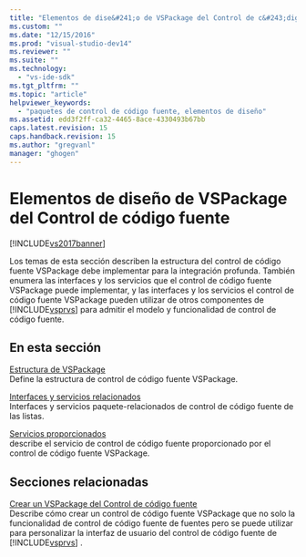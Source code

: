 ```yaml
---
title: "Elementos de dise&#241;o de VSPackage del Control de c&#243;digo fuente | Microsoft Docs"
ms.custom: ""
ms.date: "12/15/2016"
ms.prod: "visual-studio-dev14"
ms.reviewer: ""
ms.suite: ""
ms.technology: 
  - "vs-ide-sdk"
ms.tgt_pltfrm: ""
ms.topic: "article"
helpviewer_keywords: 
  - "paquetes de control de código fuente, elementos de diseño"
ms.assetid: edd3f2ff-ca32-4465-8ace-4330493b67bb
caps.latest.revision: 15
caps.handback.revision: 15
ms.author: "gregvanl"
manager: "ghogen"
---
```

# Elementos de dise&#241;o de VSPackage del Control de c&#243;digo fuente
[!INCLUDE[vs2017banner](../../code-quality/includes/vs2017banner.md)]

Los temas de esta sección describen la estructura del control de código fuente VSPackage debe implementar para la integración profunda.  También enumera las interfaces y los servicios que el control de código fuente VSPackage puede implementar, y las interfaces y los servicios el control de código fuente VSPackage pueden utilizar de otros componentes de [!INCLUDE[vsprvs](../../code-quality/includes/vsprvs_md.md)] para admitir el modelo y funcionalidad de control de código fuente.  
  
## En esta sección  
 [Estructura de VSPackage](../../extensibility/internals/vspackage-structure-source-control-vspackage.md)  
 Define la estructura de control de código fuente VSPackage.  
  
 [Interfaces y servicios relacionados](../../extensibility/internals/related-services-and-interfaces-source-control-vspackage.md)  
 Interfaces y servicios paquete\-relacionados de control de código fuente de las listas.  
  
 [Servicios proporcionados](../../extensibility/internals/services-provided-source-control-vspackage.md)  
 describe el servicio de control de código fuente proporcionado por el control de código fuente VSPackage.  
  
## Secciones relacionadas  
 [Crear un VSPackage del Control de código fuente](../../extensibility/internals/creating-a-source-control-vspackage.md)  
 Describe cómo crear un control de código fuente VSPackage que no solo la funcionalidad de control de código fuente de fuentes pero se puede utilizar para personalizar la interfaz de usuario del control de código fuente de [!INCLUDE[vsprvs](../../code-quality/includes/vsprvs_md.md)] .